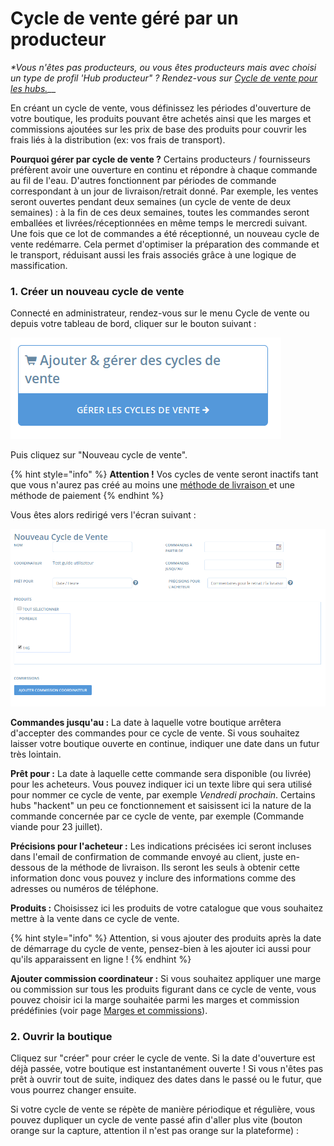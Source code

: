 # Cycle de vente géré par un producteur

_\*Vous n'êtes pas producteurs, ou vous êtes producteurs mais avec choisi un type de profil 'Hub producteur" ? Rendez-vous sur_ [_Cycle de vente pour les hubs._](https://guide.openfoodnetwork.org/v/fr/basic-features/shopfront/order-cycle/order-cycles-for-hubs)__

En créant un cycle de vente, vous définissez les périodes d'ouverture de votre boutique, les produits pouvant être achetés ainsi que les marges et commissions ajoutées sur les prix de base des produits pour couvrir les frais liés à la distribution (ex: vos frais de transport).

**Pourquoi gérer par cycle de vente ?** Certains producteurs / fournisseurs préfèrent avoir une ouverture en continu et répondre à chaque commande au fil de l'eau. D'autres fonctionnent par périodes de commande correspondant à un jour de livraison/retrait donné. Par exemple, les ventes seront ouvertes pendant deux semaines (un cycle de vente de deux semaines) : à la fin de ces deux semaines, toutes les commandes seront emballées et livrées/réceptionnées en même temps le mercredi suivant. Une fois que ce lot de commandes a été réceptionné, un nouveau cycle de vente redémarre. Cela permet d'optimiser la préparation des commande et le transport, réduisant aussi les frais associés grâce à une logique de massification.

### 1. Créer un nouveau cycle de vente

Connecté en administrateur, rendez-vous sur le menu Cycle de vente ou depuis votre tableau de bord, cliquer sur le bouton suivant :

![](<../../../.gitbook/assets/image (42) (1).png>)

Puis cliquez sur "Nouveau cycle de vente".

{% hint style="info" %}
**Attention !** Vos cycles de vente seront inactifs tant que vous n'aurez pas créé au moins une [méthode de livraison ](https://guide.openfoodnetwork.org/v/fr/basic-features/shopfront/shipping-methods)et une méthode de paiement
{% endhint %}

Vous êtes alors redirigé vers l'écran suivant :&#x20;

![](<../../../.gitbook/assets/image (65) (1) (1).png>)

**Commandes jusqu'au :** La date à laquelle votre boutique arrêtera d'accepter des commandes pour ce cycle de vente. Si vous souhaitez laisser votre boutique ouverte en continue, indiquer une date dans un futur très lointain.

**Prêt pour :** La date à laquelle cette commande sera disponible (ou livrée) pour les acheteurs. Vous pouvez indiquer ici un texte libre qui sera utilisé pour nommer ce cycle de vente, par exemple _Vendredi prochain_. Certains hubs "hackent" un peu ce fonctionnement et saisissent ici la nature de la commande concernée par ce cycle de vente, par exemple (Commande viande pour 23 juillet).

**Précisions pour l'acheteur :** Les indications précisées ici seront incluses dans l'email de confirmation de commande envoyé au client, juste en-dessous de la méthode de livraison. Ils seront les seuls à obtenir cette information donc vous pouvez y inclure des informations comme des adresses ou numéros de téléphone.

**Produits :** Choisissez ici les produits de votre catalogue que vous souhaitez mettre à la vente dans ce cycle de vente.&#x20;

{% hint style="info" %}
Attention, si vous ajouter des produits après la date de démarrage du cycle de vente, pensez-bien à les ajouter ici aussi pour qu'ils apparaissent en ligne !
{% endhint %}

**Ajouter commission coordinateur :** Si vous souhaitez appliquer une marge ou commission sur tous les produits figurant dans ce cycle de vente, vous pouvez choisir ici la marge souhaitée parmi les marges et commission prédéfinies (voir page [Marges et commissions](broken-reference)).

### 2. Ouvrir la boutique

Cliquez sur "créer" pour créer le cycle de vente. Si la date d'ouverture est déjà passée, votre boutique est instantanément ouverte ! Si vous n'êtes pas prêt à ouvrir tout de suite, indiquez des dates dans le passé ou le futur, que vous pourrez changer ensuite.

Si votre cycle de vente se répète de manière périodique et régulière, vous pouvez dupliquer un cycle de vente passé afin d'aller plus vite (bouton orange sur la capture, attention il n'est pas orange sur la plateforme) :&#x20;

